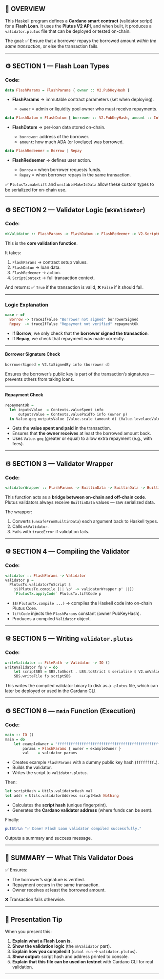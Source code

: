 ## 🧩 OVERVIEW

This Haskell program defines a **Cardano smart contract** (validator script) for a **Flash Loan**.
It uses the **Plutus V2 API**, and when built, it produces a `validator.plutus` file that can be deployed or tested on-chain.

The goal:
✅ Ensure that a borrower repays the borrowed amount *within the same transaction*, or else the transaction fails.

---

## ⚙️ SECTION 1 — Flash Loan Types

### Code:

```haskell
data FlashParams = FlashParams { owner :: V2.PubKeyHash }
```

* **FlashParams** → immutable contract parameters (set when deploying).

  * `owner` = admin or liquidity pool owner who must receive repayments.

```haskell
data FlashDatum = FlashDatum { borrower :: V2.PubKeyHash, amount :: Integer }
```

* **FlashDatum** → per-loan data stored on-chain.

  * `borrower`: address of the borrower.
  * `amount`: how much ADA (or lovelace) was borrowed.

```haskell
data FlashRedeemer = Borrow | Repay
```

* **FlashRedeemer** → defines user action.

  * `Borrow` = when borrower requests funds.
  * `Repay` = when borrower repays in the same transaction.

✅ `PlutusTx.makeLift` and `unstableMakeIsData` allow these custom types to be serialized for on-chain use.

---

## ⚙️ SECTION 2 — Validator Logic (`mkValidator`)

### Code:

```haskell
mkValidator :: FlashParams -> FlashDatum -> FlashRedeemer -> V2.ScriptContext -> Bool
```

This is the **core validation function**.

It takes:

1. `FlashParams` → contract setup values.
2. `FlashDatum` → loan data.
3. `FlashRedeemer` → action.
4. `ScriptContext` → full transaction context.

And returns:
✅ `True` if the transaction is valid, ❌ `False` if it should fail.

---

### Logic Explanation

```haskell
case r of
  Borrow -> traceIfFalse "Borrower not signed" borrowerSigned
  Repay  -> traceIfFalse "Repayment not verified" repaymentOk
```

* If **Borrow**, we only check that the **borrower signed the transaction**.
* If **Repay**, we check that repayment was made correctly.

---

#### Borrower Signature Check

```haskell
borrowerSigned = V2.txSignedBy info (borrower d)
```

Ensures the borrower’s public key is part of the transaction’s signatures — prevents others from taking loans.

---

#### Repayment Check

```haskell
repaymentOk =
  let inputsValue  = Contexts.valueSpent info
      outputsValue = Contexts.valuePaidTo info (owner p)
  in Value.geq outputsValue (Value.scale (amount d) (Value.lovelaceValueOf 1))
```

* Gets the **value spent and paid** in the transaction.
* Ensures that **the owner receives** at least the borrowed amount back.
* Uses `Value.geq` (greater or equal) to allow extra repayment (e.g., with fees).

---

## ⚙️ SECTION 3 — Validator Wrapper

### Code:

```haskell
validatorWrapper :: FlashParams -> BuiltinData -> BuiltinData -> BuiltinData -> BuiltinData -> ()
```

This function acts as a **bridge between on-chain and off-chain code**.
Plutus validators always receive `BuiltinData` values — raw serialized data.

The wrapper:

1. Converts (`unsafeFromBuiltinData`) each argument back to Haskell types.
2. Calls `mkValidator`.
3. Fails with `traceError` if validation fails.

---

## ⚙️ SECTION 4 — Compiling the Validator

### Code:

```haskell
validator :: FlashParams -> Validator
validator p =
  PlutusTx.validatorToScript $
    $$(PlutusTx.compile [|| \p' -> validatorWrapper p' ||])
    `PlutusTx.applyCode` PlutusTx.liftCode p
```

* `$$(PlutusTx.compile ...)` → compiles the Haskell code into on-chain Plutus Core.
* `liftCode` injects the `FlashParams` constant (owner PubKeyHash).
* Produces a compiled `Validator` object.

---

## ⚙️ SECTION 5 — Writing `validator.plutus`

### Code:

```haskell
writeValidator :: FilePath -> Validator -> IO ()
writeValidator fp v = do
    let scriptSBS = SBS.toShort . LBS.toStrict $ serialise $ V2.unValidatorScript v
    SBS.writeFile fp scriptSBS
```

This writes the compiled validator binary to disk as a `.plutus` file,
which can later be deployed or used in the Cardano CLI.

---

## ⚙️ SECTION 6 — `main` Function (Execution)

### Code:

```haskell
main :: IO ()
main = do
    let exampleOwner = "ffffffffffffffffffffffffffffffffffffffffffffffffffffffffffffffff"
        params = FlashParams { owner = exampleOwner }
        val    = validator params
```

* Creates example `FlashParams` with a dummy public key hash (`ffffffff…`).
* Builds the validator.
* Writes the script to `validator.plutus`.

Then:

```haskell
let scriptHash = Utils.validatorHash val
let addr = Utils.validatorAddress scriptHash Nothing
```

* Calculates the **script hash** (unique fingerprint).
* Generates the **Cardano validator address** (where funds can be sent).

Finally:

```haskell
putStrLn "✅ Done! Flash Loan validator compiled successfully."
```

Outputs a summary and success message.

---

## 🧠 SUMMARY — What This Validator Does

✅ Ensures:

* The borrower’s signature is verified.
* Repayment occurs in the same transaction.
* Owner receives at least the borrowed amount.

❌ Transaction fails otherwise.

---

## 🧩 Presentation Tip

When you present this:

1. **Explain what a Flash Loan is.**
2. **Show the validation logic** (the `mkValidator` part).
3. **Explain how you compiled it** (`cabal run` → `validator.plutus`).
4. **Show output:** script hash and address printed to console.
5. **Explain that this file can be used on testnet** with Cardano CLI for real validation.

---


